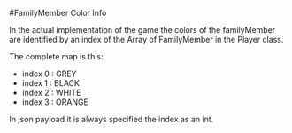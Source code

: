 #FamilyMember Color Info

 In the actual implementation of the game  the colors of the familyMember are identified by an index 
 of the Array of FamilyMember in the Player class. 

  The complete map is this: 

* index 0 : GREY
* index 1 : BLACK
* index 2 : WHITE
* index 3 : ORANGE

 In json payload it is always specified the index as an int.